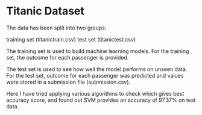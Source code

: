 # Titanic Dataset

The data has been split into two groups:

training set (titanictrain.csv)
test set (titanictest.csv)

The training set is used to build machine learning models. For the training set, the outcome for each passenger is provided.

The test set is used to see how well the model performs on unseen data. For the test set, outcome for each passenger was predicted and values were stored in a submission file (submission.csv).

Here I have tried applying various algorithms to check which gives best accuracy score, and found out SVM provides an accuracy of 97.37% on test data. 
